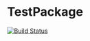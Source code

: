 # TestPackage

[![Build Status](https://github.com/ramil115/TestPackage.jl/actions/workflows/CI.yml/badge.svg?branch=main)](https://github.com/ramil115/TestPackage.jl/actions/workflows/CI.yml?query=branch%3Amain)
